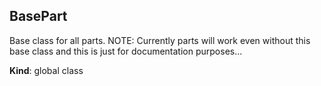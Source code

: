 <a name="BasePart"></a>

## BasePart
Base class for all parts. NOTE: Currently parts will work even without this base classand this is just for documentation purposes...

**Kind**: global class  

